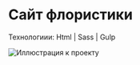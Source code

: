 # Сайт флористики

Технологиии: Html | Sass | Gulp

![Иллюстрация к проекту](../floristMarket/app/img/maket.png)